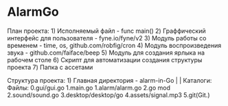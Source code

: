 # AlarmGo

План проекта:
	1) Исполняемый файл - func main()
	2) Граффический интерфейс для пользователя - fyne.io/fyne/v2
	3) Модуль работы со временем - time, os, github.com/robfig/cron
	4) Модуль воспроизведения звука - github.com/faiface/beep
	5) Модуль для создания ярлыка на рабочем столе
	6) Скрипт для автоматизации создания структуры проекта
	7) Папка с ассетами
	
Структура проекта:
	1) Главная директория - alarm-in-Go
	        |                  |
	        Каталоги:          Файлы:
	        0.gui/gui.go       1.main.go
	        1.alarm/alarm.go   2.go mod
	        2.sound/sound.go
	        3.desktop/desktop/go
	        4.assets/signal.mp3
	        5.git(Git.)
